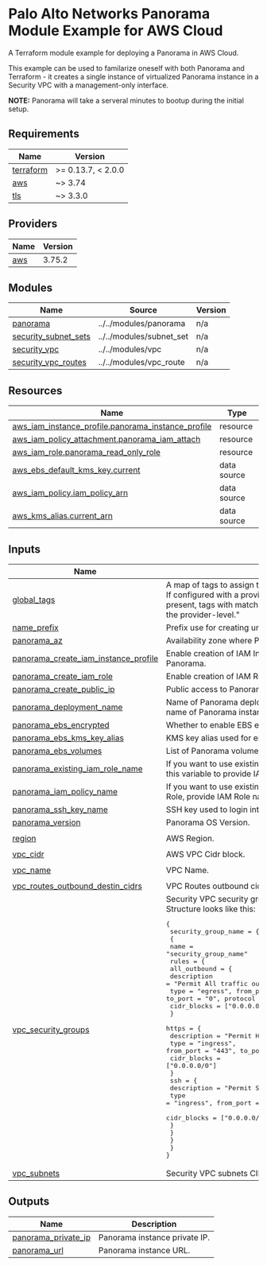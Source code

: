 # Palo Alto Networks Panorama Module Example for AWS Cloud

A Terraform module example for deploying a Panorama in AWS Cloud.

This example can be used to familarize oneself with both Panorama and Terraform - it creates a single instance of virtualized Panorama instance in a Security VPC with a management-only interface.

**NOTE:**
Panorama will take a serveral minutes to bootup during the initial setup.

<!-- BEGIN_TF_DOCS -->
## Requirements

| Name                                                                      | Version            |
| ------------------------------------------------------------------------- | ------------------ |
| <a name="requirement_terraform"></a> [terraform](#requirement\_terraform) | >= 0.13.7, < 2.0.0 |
| <a name="requirement_aws"></a> [aws](#requirement\_aws)                   | ~> 3.74            |
| <a name="requirement_tls"></a> [tls](#requirement\_tls)                   | ~> 3.3.0           |

## Providers

| Name                                              | Version |
| ------------------------------------------------- | ------- |
| <a name="provider_aws"></a> [aws](#provider\_aws) | 3.75.2  |

## Modules

| Name                                                                                                 | Source                   | Version |
| ---------------------------------------------------------------------------------------------------- | ------------------------ | ------- |
| <a name="module_panorama"></a> [panorama](#module\_panorama)                                         | ../../modules/panorama   | n/a     |
| <a name="module_security_subnet_sets"></a> [security\_subnet\_sets](#module\_security\_subnet\_sets) | ../../modules/subnet_set | n/a     |
| <a name="module_security_vpc"></a> [security\_vpc](#module\_security\_vpc)                           | ../../modules/vpc        | n/a     |
| <a name="module_security_vpc_routes"></a> [security\_vpc\_routes](#module\_security\_vpc\_routes)    | ../../modules/vpc_route  | n/a     |

## Resources

| Name                                                                                                                                                   | Type        |
| ------------------------------------------------------------------------------------------------------------------------------------------------------ | ----------- |
| [aws_iam_instance_profile.panorama_instance_profile](https://registry.terraform.io/providers/hashicorp/aws/latest/docs/resources/iam_instance_profile) | resource    |
| [aws_iam_policy_attachment.panorama_iam_attach](https://registry.terraform.io/providers/hashicorp/aws/latest/docs/resources/iam_policy_attachment)     | resource    |
| [aws_iam_role.panorama_read_only_role](https://registry.terraform.io/providers/hashicorp/aws/latest/docs/resources/iam_role)                           | resource    |
| [aws_ebs_default_kms_key.current](https://registry.terraform.io/providers/hashicorp/aws/latest/docs/data-sources/ebs_default_kms_key)                  | data source |
| [aws_iam_policy.iam_policy_arn](https://registry.terraform.io/providers/hashicorp/aws/latest/docs/data-sources/iam_policy)                             | data source |
| [aws_kms_alias.current_arn](https://registry.terraform.io/providers/hashicorp/aws/latest/docs/data-sources/kms_alias)                                  | data source |

## Inputs

| Name                                                                                                                                                   | Description                                                                                                                                                                                                                                                                                                                                                                                                                                                                                                                                                                                                                                                                                                                                                                                                                                                               | Type           | Default          | Required |
| ------------------------------------------------------------------------------------------------------------------------------------------------------ | ------------------------------------------------------------------------------------------------------------------------------------------------------------------------------------------------------------------------------------------------------------------------------------------------------------------------------------------------------------------------------------------------------------------------------------------------------------------------------------------------------------------------------------------------------------------------------------------------------------------------------------------------------------------------------------------------------------------------------------------------------------------------------------------------------------------------------------------------------------------------- | -------------- | ---------------- | :------: |
| <a name="input_global_tags"></a> [global\_tags](#input\_global\_tags)                                                                                  | A map of tags to assign to the resources.<br>If configured with a provider `default_tags` configuration block present, tags with matching keys will overwrite those defined at the provider-level."                                                                                                                                                                                                                                                                                                                                                                                                                                                                                                                                                                                                                                                                       | `map(any)`     | `{}`             |    no    |
| <a name="input_name_prefix"></a> [name\_prefix](#input\_name\_prefix)                                                                                  | Prefix use for creating unique names.                                                                                                                                                                                                                                                                                                                                                                                                                                                                                                                                                                                                                                                                                                                                                                                                                                     | `string`       | `""`             |    no    |
| <a name="input_panorama_az"></a> [panorama\_az](#input\_panorama\_az)                                                                                  | Availability zone where Panorama was be deployed.                                                                                                                                                                                                                                                                                                                                                                                                                                                                                                                                                                                                                                                                                                                                                                                                                         | `string`       | n/a              |   yes    |
| <a name="input_panorama_create_iam_instance_profile"></a> [panorama\_create\_iam\_instance\_profile](#input\_panorama\_create\_iam\_instance\_profile) | Enable creation of IAM Instance Profile and attach it to Panorama.                                                                                                                                                                                                                                                                                                                                                                                                                                                                                                                                                                                                                                                                                                                                                                                                        | `bool`         | `false`          |    no    |
| <a name="input_panorama_create_iam_role"></a> [panorama\_create\_iam\_role](#input\_panorama\_create\_iam\_role)                                       | Enable creation of IAM Role for IAM Instance Profile.                                                                                                                                                                                                                                                                                                                                                                                                                                                                                                                                                                                                                                                                                                                                                                                                                     | `bool`         | `false`          |    no    |
| <a name="input_panorama_create_public_ip"></a> [panorama\_create\_public\_ip](#input\_panorama\_create\_public\_ip)                                    | Public access to Panorama.                                                                                                                                                                                                                                                                                                                                                                                                                                                                                                                                                                                                                                                                                                                                                                                                                                                | `bool`         | `false`          |    no    |
| <a name="input_panorama_deployment_name"></a> [panorama\_deployment\_name](#input\_panorama\_deployment\_name)                                         | Name of Panorama deployment, further use for tagging and name of Panorama instance.                                                                                                                                                                                                                                                                                                                                                                                                                                                                                                                                                                                                                                                                                                                                                                                       | `string`       | `"panorama"`     |    no    |
| <a name="input_panorama_ebs_encrypted"></a> [panorama\_ebs\_encrypted](#input\_panorama\_ebs\_encrypted)                                               | Whether to enable EBS encryption on volumes..                                                                                                                                                                                                                                                                                                                                                                                                                                                                                                                                                                                                                                                                                                                                                                                                                             | `bool`         | `true`           |    no    |
| <a name="input_panorama_ebs_kms_key_alias"></a> [panorama\_ebs\_kms\_key\_alias](#input\_panorama\_ebs\_kms\_key\_alias)                               | KMS key alias used for encrypting Panorama EBS.                                                                                                                                                                                                                                                                                                                                                                                                                                                                                                                                                                                                                                                                                                                                                                                                                           | `string`       | `""`             |    no    |
| <a name="input_panorama_ebs_volumes"></a> [panorama\_ebs\_volumes](#input\_panorama\_ebs\_volumes)                                                     | List of Panorama volumes                                                                                                                                                                                                                                                                                                                                                                                                                                                                                                                                                                                                                                                                                                                                                                                                                                                  | `list(any)`    | `[]`             |    no    |
| <a name="input_panorama_existing_iam_role_name"></a> [panorama\_existing\_iam\_role\_name](#input\_panorama\_existing\_iam\_role\_name)                | If you want to use existing IAM Role as IAM Instance Profile use this variable to provide IAM Role name."                                                                                                                                                                                                                                                                                                                                                                                                                                                                                                                                                                                                                                                                                                                                                                 | `string`       | `""`             |    no    |
| <a name="input_panorama_iam_policy_name"></a> [panorama\_iam\_policy\_name](#input\_panorama\_iam\_policy\_name)                                       | If you want to use existing IAM Policy in Terraform created IAM Role, provide IAM Role name with this variable."                                                                                                                                                                                                                                                                                                                                                                                                                                                                                                                                                                                                                                                                                                                                                          | `string`       | `""`             |    no    |
| <a name="input_panorama_ssh_key_name"></a> [panorama\_ssh\_key\_name](#input\_panorama\_ssh\_key\_name)                                                | SSH key used to login into Panorama EC2 server.                                                                                                                                                                                                                                                                                                                                                                                                                                                                                                                                                                                                                                                                                                                                                                                                                           | `string`       | n/a              |   yes    |
| <a name="input_panorama_version"></a> [panorama\_version](#input\_panorama\_version)                                                                   | Panorama OS Version.                                                                                                                                                                                                                                                                                                                                                                                                                                                                                                                                                                                                                                                                                                                                                                                                                                                      | `string`       | `"10.2.0"`       |    no    |
| <a name="input_region"></a> [region](#input\_region)                                                                                                   | AWS Region.                                                                                                                                                                                                                                                                                                                                                                                                                                                                                                                                                                                                                                                                                                                                                                                                                                                               | `string`       | `"us-east-1"`    |    no    |
| <a name="input_vpc_cidr"></a> [vpc\_cidr](#input\_vpc\_cidr)                                                                                           | AWS VPC Cidr block.                                                                                                                                                                                                                                                                                                                                                                                                                                                                                                                                                                                                                                                                                                                                                                                                                                                       | `string`       | n/a              |   yes    |
| <a name="input_vpc_name"></a> [vpc\_name](#input\_vpc\_name)                                                                                           | VPC Name.                                                                                                                                                                                                                                                                                                                                                                                                                                                                                                                                                                                                                                                                                                                                                                                                                                                                 | `string`       | `"security-vpc"` |    no    |
| <a name="input_vpc_routes_outbound_destin_cidrs"></a> [vpc\_routes\_outbound\_destin\_cidrs](#input\_vpc\_routes\_outbound\_destin\_cidrs)             | VPC Routes outbound cidr                                                                                                                                                                                                                                                                                                                                                                                                                                                                                                                                                                                                                                                                                                                                                                                                                                                  | `list(string)` | n/a              |   yes    |
| <a name="input_vpc_security_groups"></a> [vpc\_security\_groups](#input\_vpc\_security\_groups)                                                        | Security VPC security groups settings.<br>Structure looks like this:<pre>{<br>  security_group_name = {<br>    {<br>      name = "security_group_name"<br>      rules = {<br>        all_outbound = {<br>          description = "Permit All traffic outbound"<br>          type        = "egress", from_port = "0", to_port = "0", protocol = "-1"<br>          cidr_blocks = ["0.0.0.0/0"]<br>        }<br>        https = {<br>          description = "Permit HTTPS"<br>          type        = "ingress", from_port = "443", to_port = "443", protocol = "tcp"<br>          cidr_blocks = ["0.0.0.0/0"]<br>        }<br>        ssh = {<br>          description = "Permit SSH"<br>          type        = "ingress", from_port = "22", to_port = "22", protocol = "tcp"<br>          cidr_blocks = ["0.0.0.0/0"]<br>        }<br>      }<br>    }<br>  }<br>}</pre> | `map(any)`     | n/a              |   yes    |
| <a name="input_vpc_subnets"></a> [vpc\_subnets](#input\_vpc\_subnets)                                                                                  | Security VPC subnets CIDR                                                                                                                                                                                                                                                                                                                                                                                                                                                                                                                                                                                                                                                                                                                                                                                                                                                 | `map(any)`     | `{}`             |    no    |

## Outputs

| Name                                                                                              | Description                   |
| ------------------------------------------------------------------------------------------------- | ----------------------------- |
| <a name="output_panorama_private_ip"></a> [panorama\_private\_ip](#output\_panorama\_private\_ip) | Panorama instance private IP. |
| <a name="output_panorama_url"></a> [panorama\_url](#output\_panorama\_url)                        | Panorama instance URL.        |
<!-- END_TF_DOCS -->
